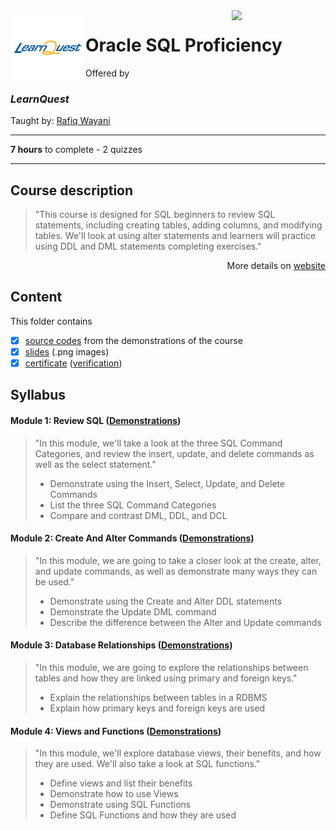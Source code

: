 <a href="https://www.coursera.org/learn/oracle-sql-practice">
  <img src="/img/Oracle_SQL_logo.avif" width="150" align="right">
</a>

<img src="/img/LearnQuest_logo.png" width="120" align="left">

# Oracle SQL Proficiency

Offered by 
### *LearnQuest*

Taught by: [Rafiq Wayani](https://www.coursera.org/instructor/~76307871)

---

**7 hours** to complete - 2 quizzes

---

## Course description

>"This course is designed for SQL beginners to review SQL statements, including creating tables, adding columns, and modifying tables. We'll look at using alter statements and learners will practice using DDL and DML statements completing exercises."

<p align="right">More details on <a href="https://www.coursera.org/learn/oracle-sql-practice">website</a></p>

## Content
This folder contains 
- [x] [source codes](./Demonstrations) from the demonstrations of the course
- [x] [slides](./Slides) (.png images)
- [x] [certificate](./Coursera_Certificate_Oracle_SQL_Proficiency.pdf) ([verification](https://coursera.org/verify/KQ2B83H8PFGV))

## Syllabus

#### Module 1: Review SQL ([Demonstrations](./Demonstrations/module1.sql))

>"In this module, we'll take a look at the three SQL Command Categories, and review the insert, update, and delete commands as well as the select statement."
>- Demonstrate using the Insert, Select, Update, and Delete Commands
>- List the three SQL Command Categories
>- Compare and contrast DML, DDL, and DCL

#### Module 2: Create And Alter Commands ([Demonstrations](./Demonstrations/module2.sql))

>"In this module, we are going to take a closer look at the create, alter, and update commands, as well as demonstrate many ways they can be used."
>- Demonstrate using the Create and Alter DDL statements
>- Demonstrate the Update DML command
>- Describe the difference between the Alter and Update commands

#### Module 3: Database Relationships ([Demonstrations](./Demonstrations/module3.sql))

>"In this module, we are going to explore the relationships between tables and how they are linked using primary and foreign keys."
>- Explain the relationships between tables in a RDBMS
>- Explain how primary keys and foreign keys are used

#### Module 4: Views and Functions ([Demonstrations](./Demonstrations/module4.sql))

>"In this module, we'll explore database views, their benefits, and how they are used. We'll also take a look at SQL functions."
>- Define views and list their benefits
>- Demonstrate how to use Views
>- Demonstrate using SQL Functions
>- Define SQL Functions and how they are used
